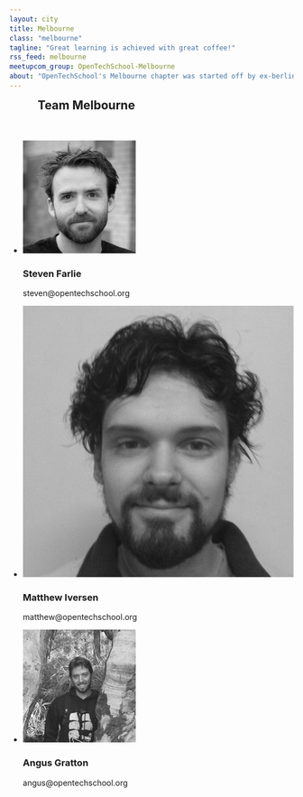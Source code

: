 ```yaml
---
layout: city
title: Melbourne
class: "melbourne"
tagline: "Great learning is achieved with great coffee!"
rss_feed: melbourne
meetupcom_group: OpenTechSchool-Melbourne
about: "OpenTechSchool's Melbourne chapter was started off by ex-berliner Steven Farlie, has been holding awesome workshops ever since. Hosted by the awesome guys at <a href='http://www.electronworkshop.com.au/'>Electron Workshop</a>, we're here to give you tips on python, javascript, and where a great cuppa is to be had!"
---
```



<h2 style="margin: 0 0 50px 50px;">Team Melbourne</h2>


<ul class="float_list float_list_4 team_list">

  <li class="member">
    <img src="/images/team/steven.jpg">
    <h3>Steven Farlie</h3>
    <p>steven@opentechschool.org</p>
  </li>

  <li class="member">
    <img src="/images/team/matthew.jpg">
    <h3>Matthew Iversen</h3>
    <p>matthew@opentechschool.org</p>
  </li>

  <li class="member">
    <img src="/images/team/angus.jpg">
    <h3>Angus Gratton</h3>
    <p>angus@opentechschool.org</p>
  </li>

</ul>

<!--<div style="display: block; margin: 15px auto; width:522px">-->
  <!--<a class="twitter-timeline" href="https://twitter.com/OTS_MEL" data-widget-id="276335676528672768">Tweets by @OTS_MEL</a>-->
  <!--<script>!function(d,s,id){var js,fjs=d.getElementsByTagName(s)[0];if(!d.getElementById(id)){js=d.createElement(s);js.id=id;js.src="//platform.twitter.com/widgets.js";fjs.parentNode.insertBefore(js,fjs);}}(document,"script","twitter-wjs");</script>-->
<!--</div>-->
